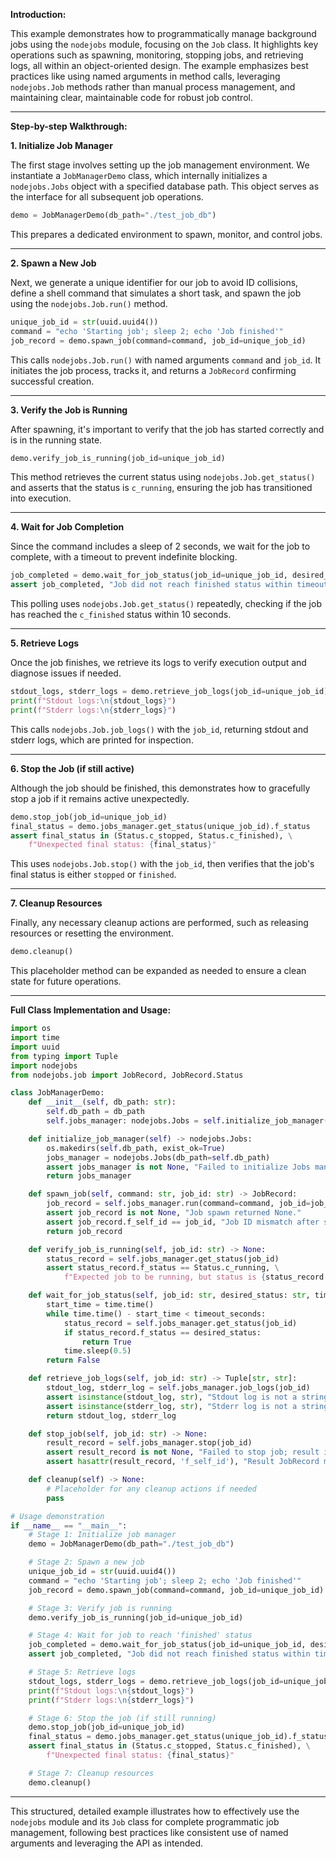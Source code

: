 **Introduction:**

This example demonstrates how to programmatically manage background jobs using the `nodejobs` module, focusing on the `Job` class. It highlights key operations such as spawning, monitoring, stopping jobs, and retrieving logs, all within an object-oriented design. The example emphasizes best practices like using named arguments in method calls, leveraging `nodejobs.Job` methods rather than manual process management, and maintaining clear, maintainable code for robust job control.

---

**Step-by-step Walkthrough:**

**1. Initialize Job Manager**

The first stage involves setting up the job management environment. We instantiate a `JobManagerDemo` class, which internally initializes a `nodejobs.Jobs` object with a specified database path. This object serves as the interface for all subsequent job operations.

```python
demo = JobManagerDemo(db_path="./test_job_db")
```

This prepares a dedicated environment to spawn, monitor, and control jobs.

---

**2. Spawn a New Job**

Next, we generate a unique identifier for our job to avoid ID collisions, define a shell command that simulates a short task, and spawn the job using the `nodejobs.Job.run()` method.

```python
unique_job_id = str(uuid.uuid4())
command = "echo 'Starting job'; sleep 2; echo 'Job finished'"
job_record = demo.spawn_job(command=command, job_id=unique_job_id)
```

This calls `nodejobs.Job.run()` with named arguments `command` and `job_id`. It initiates the job process, tracks it, and returns a `JobRecord` confirming successful creation.

---

**3. Verify the Job is Running**

After spawning, it's important to verify that the job has started correctly and is in the running state.

```python
demo.verify_job_is_running(job_id=unique_job_id)
```

This method retrieves the current status using `nodejobs.Job.get_status()` and asserts that the status is `c_running`, ensuring the job has transitioned into execution.

---

**4. Wait for Job Completion**

Since the command includes a sleep of 2 seconds, we wait for the job to complete, with a timeout to prevent indefinite blocking.

```python
job_completed = demo.wait_for_job_status(job_id=unique_job_id, desired_status=Status.c_finished, timeout_seconds=10)
assert job_completed, "Job did not reach finished status within timeout."
```

This polling uses `nodejobs.Job.get_status()` repeatedly, checking if the job has reached the `c_finished` status within 10 seconds.

---

**5. Retrieve Logs**

Once the job finishes, we retrieve its logs to verify execution output and diagnose issues if needed.

```python
stdout_logs, stderr_logs = demo.retrieve_job_logs(job_id=unique_job_id)
print(f"Stdout logs:\n{stdout_logs}")
print(f"Stderr logs:\n{stderr_logs}")
```

This calls `nodejobs.Job.job_logs()` with the `job_id`, returning stdout and stderr logs, which are printed for inspection.

---

**6. Stop the Job (if still active)**

Although the job should be finished, this demonstrates how to gracefully stop a job if it remains active unexpectedly.

```python
demo.stop_job(job_id=unique_job_id)
final_status = demo.jobs_manager.get_status(unique_job_id).f_status
assert final_status in (Status.c_stopped, Status.c_finished), \
    f"Unexpected final status: {final_status}"
```

This uses `nodejobs.Job.stop()` with the `job_id`, then verifies that the job's final status is either `stopped` or `finished`.

---

**7. Cleanup Resources**

Finally, any necessary cleanup actions are performed, such as releasing resources or resetting the environment.

```python
demo.cleanup()
```

This placeholder method can be expanded as needed to ensure a clean state for future operations.

---

**Full Class Implementation and Usage:**

```python
import os
import time
import uuid
from typing import Tuple
import nodejobs
from nodejobs.job import JobRecord, JobRecord.Status

class JobManagerDemo:
    def __init__(self, db_path: str):
        self.db_path = db_path
        self.jobs_manager: nodejobs.Jobs = self.initialize_job_manager()

    def initialize_job_manager(self) -> nodejobs.Jobs:
        os.makedirs(self.db_path, exist_ok=True)
        jobs_manager = nodejobs.Jobs(db_path=self.db_path)
        assert jobs_manager is not None, "Failed to initialize Jobs manager."
        return jobs_manager

    def spawn_job(self, command: str, job_id: str) -> JobRecord:
        job_record = self.jobs_manager.run(command=command, job_id=job_id)
        assert job_record is not None, "Job spawn returned None."
        assert job_record.f_self_id == job_id, "Job ID mismatch after spawn."
        return job_record

    def verify_job_is_running(self, job_id: str) -> None:
        status_record = self.jobs_manager.get_status(job_id)
        assert status_record.f_status == Status.c_running, \
            f"Expected job to be running, but status is {status_record.f_status}."

    def wait_for_job_status(self, job_id: str, desired_status: str, timeout_seconds: float = 30.0) -> bool:
        start_time = time.time()
        while time.time() - start_time < timeout_seconds:
            status_record = self.jobs_manager.get_status(job_id)
            if status_record.f_status == desired_status:
                return True
            time.sleep(0.5)
        return False

    def retrieve_job_logs(self, job_id: str) -> Tuple[str, str]:
        stdout_log, stderr_log = self.jobs_manager.job_logs(job_id)
        assert isinstance(stdout_log, str), "Stdout log is not a string."
        assert isinstance(stderr_log, str), "Stderr log is not a string."
        return stdout_log, stderr_log

    def stop_job(self, job_id: str) -> None:
        result_record = self.jobs_manager.stop(job_id)
        assert result_record is not None, "Failed to stop job; result is None."
        assert hasattr(result_record, 'f_self_id'), "Result JobRecord missing 'f_self_id'."

    def cleanup(self) -> None:
        # Placeholder for any cleanup actions if needed
        pass

# Usage demonstration
if __name__ == "__main__":
    # Stage 1: Initialize job manager
    demo = JobManagerDemo(db_path="./test_job_db")

    # Stage 2: Spawn a new job
    unique_job_id = str(uuid.uuid4())
    command = "echo 'Starting job'; sleep 2; echo 'Job finished'"
    job_record = demo.spawn_job(command=command, job_id=unique_job_id)

    # Stage 3: Verify job is running
    demo.verify_job_is_running(job_id=unique_job_id)

    # Stage 4: Wait for job to reach 'finished' status
    job_completed = demo.wait_for_job_status(job_id=unique_job_id, desired_status=Status.c_finished, timeout_seconds=10)
    assert job_completed, "Job did not reach finished status within timeout."

    # Stage 5: Retrieve logs
    stdout_logs, stderr_logs = demo.retrieve_job_logs(job_id=unique_job_id)
    print(f"Stdout logs:\n{stdout_logs}")
    print(f"Stderr logs:\n{stderr_logs}")

    # Stage 6: Stop the job (if still running)
    demo.stop_job(job_id=unique_job_id)
    final_status = demo.jobs_manager.get_status(unique_job_id).f_status
    assert final_status in (Status.c_stopped, Status.c_finished), \
        f"Unexpected final status: {final_status}"

    # Stage 7: Cleanup resources
    demo.cleanup()
```

---

This structured, detailed example illustrates how to effectively use the `nodejobs` module and its `Job` class for complete programmatic job management, following best practices like consistent use of named arguments and leveraging the API as intended.